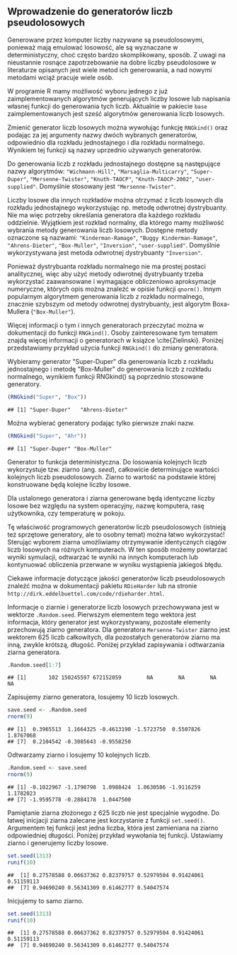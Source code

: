 ## Wprowadzenie do generatorów liczb pseudolosowych

Generowane przez komputer liczby nazywane są pseudolosowymi, ponieważ mają emulować losowość, ale są wyznaczane  w deterministyczny, choć często bardzo skomplikowany, sposób. Z uwagi na nieustannie rosnące zapotrzebowanie na dobre liczby pseudolosowe w literaturze opisanych jest wiele metod ich generowania, a nad nowymi metodami wciąż pracuje wiele osób.

W programie R mamy możliwość wyboru jednego z już zaimplementowanych algorytmów generujących liczby losowe lub napisania własnej funkcji do generowania tych liczb. Aktualnie w pakiecie `base` zaimplementowanych jest sześć algorytmów generowania liczb losowych. 

Zmienić generator liczb losowych można wywołując funkcję `RNGkind()` oraz podając za jej argumenty nazwy dwóch wybranych generatorów, odpowiednio dla rozkładu jednostajnego i dla rozkładu normalnego. Wynikiem tej funkcji są nazwy uprzednio używanych generatorów.

Do generowania liczb z rozkładu jednostajnego dostępne są następujące nazwy algorytmów: `"Wichmann-Hill"`, `"Marsaglia-Multicarry"`, `"Super-Duper"`, `"Mersenne-Twister"`, `"Knuth-TAOCP"`, `"Knuth-TAOCP-2002"`, `"user-supplied"`. Domyślnie stosowany jest `"Mersenne-Twister"`. 

Liczby losowe dla innych rozkładów można otrzymać z liczb losowych dla rozkładu jednostajnego wykorzystując np. metodę odwrotnej dystrybuanty. Nie ma więc potrzeby określania generatora dla każdego rozkładu oddzielnie. Wyjątkiem jest rozkład normalny, dla którego mamy możliwość wybrania metody generowania liczb losowych. Dostępne metody oznaczone są nazwami: 
`"Kinderman-Ramage"`, `"Buggy Kinderman-Ramage"`, `"Ahrens-Dieter"`, `"Box-Muller"`, `"Inversion"`, `"user-supplied"`. Domyślnie wykorzystywana jest metoda odwrotnej dystrybuanty `"Inversion"`. 


Ponieważ dystrybuanta rozkładu normalnego nie ma prostej postaci analitycznej, więc aby użyć metody odwrotnej dystrybuanty trzeba wykorzystać zaawansowane i wymagające obliczeniowo aproksymacje numeryczne, których opis można znaleźć w opisie funkcji `qnorm()`. Innym popularnym algorytmem generowania liczb z rozkładu normalnego, znacznie szybszym od metody odwrotnej dystrybuanty, jest algorytm Boxa-Mullera (`"Box-Muller"`). 

Więcej informacji o tym i innych generatorach przeczytać można w dokumentacji do funkcji `RNGkind()`.
Osoby zainteresowane tym tematem znajdą więcej informacji o generatorach w książce \cite{Zielinski}. Poniżej przedstawiamy przykład użycia funkcji `RNGkind()` do zmiany generatora.

Wybieramy generator "Super-Duper" dla generowania liczb z rozkładu jednostajnego i metodę "Box-Muller" do generowania liczb z rozkładu normalnego, wynikiem funkcji RNGkind() są poprzednio stosowane generatory.


```r
(RNGkind("Super", "Box")) 
```

```
## [1] "Super-Duper"   "Ahrens-Dieter"
```

Można wybierać generatory podając tylko pierwsze znaki nazw.


```r
(RNGkind("Super", "Ahr"))
```

```
## [1] "Super-Duper" "Box-Muller"
```

Generator to funkcja deterministyczna. Do losowania kolejnych liczb wykorzystuje tzw. ziarno (ang. *seed*), całkowicie determinujące wartości kolejnych liczb pseudolosowych. Ziarno to wartość na podstawie której konstruowane będą kolejne liczby losowe.

Dla ustalonego generatora i ziarna generowane będą identyczne liczby losowe bez względu na system operacyjny, nazwę komputera, rasę użytkownika, czy temperaturę w pokoju. 

Tę właściwość programowych generatorów liczb pseudolosowych (istnieją też sprzętowe generatory, ale to osobny temat) można łatwo wykorzystać! Sterując wyborem ziarna umożliwiamy otrzymywanie identycznych ciągów liczb losowych na różnych komputerach. W ten sposób możemy powtarzać wyniki symulacji, odtwarzać te wyniki na innych komputerach lub kontynuować obliczenia przerwane w wyniku wystąpienia jakiegoś błędu. 

Ciekawe informacje dotyczące jakości generatorów liczb pseudolosowych znaleźć można w dokumentacji pakietu `RDieHarder` lub na stronie `http://dirk.eddelbuettel.com/code/rdieharder.html`.

Informacje o ziarnie i generatorze liczb losowych przechowywana jest w wektorze `.Random.seed`. Pierwszym elementem tego wektora jest informacja, który generator jest wykorzystywany, pozostałe elementy przechowują ziarno generatora. Dla generatora `Mersenne-Twister` ziarno jest wektorem 625 liczb całkowitych, dla pozostałych generatorów ziarno ma inną, zwykle krótszą, długość. Poniżej przykład zapisywania i odtwarzania ziarna generatora.



```r
.Random.seed[1:7]
```

```
## [1]       102 150245597 672152059        NA        NA        NA        NA
```

Zapisujemy ziarno generatora, losujemy 10 liczb losowych.


```r
save.seed <- .Random.seed
rnorm(9)
```

```
## [1]  0.3965513  1.1664325 -0.4613190 -1.5723750  0.5507826  1.8767068
## [7]  0.2104542 -0.3085643 -0.9558250
```

Odtwarzamy ziarno i losujemy 10 kolejnych liczb.


```r
.Random.seed <- save.seed 
rnorm(9)
```

```
## [1] -0.1022967 -1.1790798  1.0988424  1.0630586 -1.9116259  1.1782023
## [7] -1.9595778 -0.2884178  1.0447500
```

Pamiętanie ziarna złożonego z 625 liczb nie jest specjalnie wygodne. Do łatwej inicjacji ziarna zalecane jest korzystanie z funkcji `set.seed()`. Argumentem tej funkcji jest jedna liczba, która jest zamieniana na ziarno odpowiedniej długości. Poniżej przykład wywołania tej funkcji. Ustawiamy ziarno i generujemy liczby losowe.


```r
set.seed(1313)
runif(10)
```

```
##  [1] 0.27578588 0.06637362 0.82379757 0.52979504 0.91424061 0.51159113
##  [7] 0.94690240 0.56341309 0.61462777 0.54047574
```

Inicjujemy to samo ziarno.


```r
set.seed(1313)
runif(10)
```

```
##  [1] 0.27578588 0.06637362 0.82379757 0.52979504 0.91424061 0.51159113
##  [7] 0.94690240 0.56341309 0.61462777 0.54047574
```
